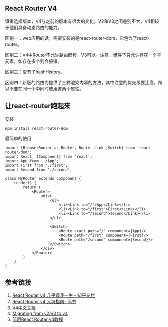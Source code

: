 ## React Router V4
慎重选择版本，V4与之前的版本有很大的变化。V2和V3之间差别不大，V4相较于他们具备动态路由的能力。

区别一：web应用的话，需要安装的是react-router-dom，它包含了react-router。

区别二：V4中Router不允许路由嵌套。V3可以。注意：<Router>组件下只允许存在一个子元素，如存在多个则会报错。

区别三：没有了hashHistory。

区别四：新版的路由为<Route>提供了三种渲染内容的方法，其中注意<Route component>的优先级要比<Route render>高，所以不要在同一个<Route>中同时使用这两个属性。

## 让react-router跑起来
安装
```
npm install react-router-dom
```
最简单的使用
```
import {BrowserRouter as Router, Route, Link ,Switch} from 'react-router-dom';
import React, {Component} from 'react';
import App from './App';
import First from './first';
import Second from './second';

class MyRouter extends Component {
    render() {
        return (
            <Router>
                <div>
                    <ul>
                        <li><Link to="/">App</Link></li>
                        <li><Link to="/first">First</Link></li>
                        <li><Link to="/second">second</Link></li>
                    </ul>

                    <Switch>
                        <Route exact path="/" component={App}/>
                        <Route path="/first" component={First}/>
                        <Route path="/second" component={Second}/>
                    </Switch>
                </div>
            </Router>
        )
    }
}
```

## 参考链接
1. [React Router v4 几乎误我一生 - 知乎专栏](https://zhuanlan.zhihu.com/p/27433116)
2. [React Router v4 入坑指南- 简书](https://www.jianshu.com/p/6a45e2dfc9d9)
3. [V4中文文档](https://github.com/react-translate-team/react-router-CN)
4. [Migrating from v2/v3 to v4](https://github.com/ReactTraining/react-router/blob/master/packages/react-router/docs/guides/migrating.md)
5. [简明React Router v4教程](https://juejin.im/post/5a7e9ee7f265da4e7832949c)
